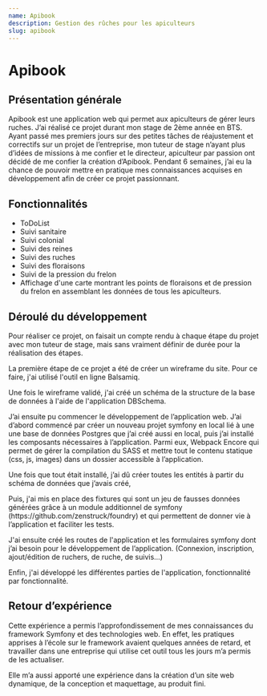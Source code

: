 ```yaml
---
name: Apibook
description: Gestion des rûches pour les apiculteurs
slug: apibook
---
```


# Apibook

## Présentation générale

Apibook est une application web qui permet aux apiculteurs de gérer leurs ruches. J’ai réalisé ce projet durant mon stage de 2ème année en BTS. Ayant passé mes premiers jours sur des petites tâches de réajustement et correctifs sur un projet de l’entreprise, mon tuteur de stage n’ayant plus d’idées de missions à me confier et le directeur, apiculteur par passion ont décidé de me confier la création d’Apibook. Pendant 6 semaines, j’ai eu la chance de pouvoir mettre en pratique mes connaissances acquises en développement afin de créer ce projet passionnant. 

## Fonctionnalités

- ToDoList
- Suivi sanitaire
- Suivi colonial
- Suivi des reines
- Suivi des ruches
- Suivi des floraisons
- Suivi de la pression du frelon
- Affichage d'une carte montrant les points de floraisons et de pression du frelon en assemblant les données de tous les apiculteurs.

## Déroulé du développement

Pour réaliser ce projet, on faisait un compte rendu à chaque étape du projet avec mon tuteur de stage, mais sans vraiment définir de durée pour la réalisation des étapes.

La première étape de ce projet a été de créer un wireframe du site. Pour ce faire, j'ai utilisé l'outil en ligne Balsamiq.

Une fois le wireframe validé, j'ai créé un schéma de la structure de la base de données à l'aide de l'application DBSchema.

J’ai ensuite pu commencer le développement de l’application web. J’ai d’abord commencé par créer un nouveau projet symfony en local lié à une une base de données Postgres que j’ai créé aussi en local, puis j’ai installé les composants nécessaires à l’application. Parmi eux, Webpack Encore qui permet de gérer la compilation du SASS et mettre tout le contenu statique (css, js, images) dans un dossier accessible à l’application.

Une fois que tout était installé, j’ai dû créer toutes les entités à partir du schéma de données que j’avais créé,

Puis, j'ai mis en place des fixtures qui sont un jeu de fausses données générées grâce à un module additionnel de symfony (https\://github.com/zenstruck/foundry) et qui permettent de donner vie à l’application et faciliter les tests.

J'ai ensuite créé les routes de l'application et les formulaires symfony dont j’ai besoin pour le développement de l’application. (Connexion, inscription, ajout/édition de ruchers, de ruche, de suivis…)

Enfin, j'ai développé les différentes parties de l'application, fonctionnalité par fonctionnalité.

## Retour d’expérience

Cette expérience a permis l’approfondissement de mes connaissances du framework Symfony et des technologies web. En effet, les pratiques apprises à l’école sur le framework avaient quelques années de retard, et travailler dans une entreprise qui utilise cet outil tous les jours m’a permis de les actualiser.

Elle m’a aussi apporté une expérience dans la création d’un site web dynamique, de la conception et maquettage, au produit fini.
